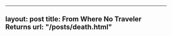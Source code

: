 
---
layout:       post
title:        From Where No Traveler Returns
url:          "/posts/death.html"
---
            